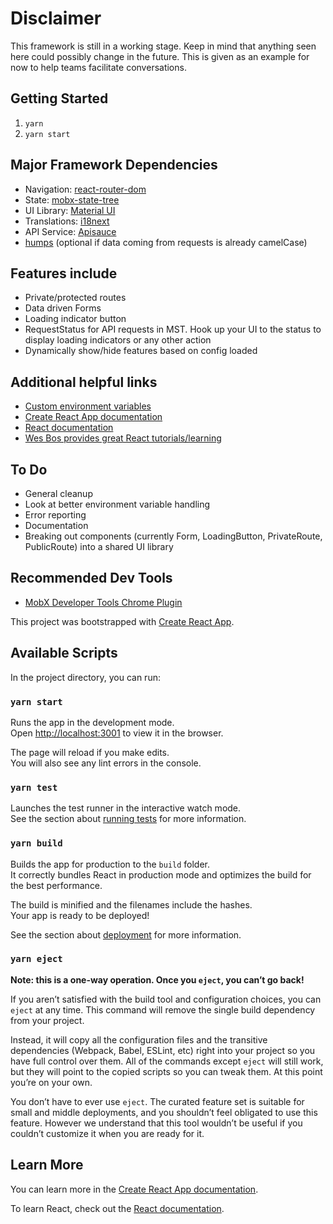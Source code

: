 # Disclaimer

This framework is still in a working stage. Keep in mind that anything seen here could possibly change in the future. This is given as an example for now to help teams facilitate conversations.

## Getting Started

1. `yarn`
2. `yarn start`

## Major Framework Dependencies

- Navigation: [react-router-dom](https://reacttraining.com/react-router/)
- State: [mobx-state-tree](https://mobx-state-tree.js.org/)
- UI Library: [Material UI](https://material-ui.com/)
- Translations: [i18next](https://www.i18next.com/)
- API Service: [Apisauce](https://github.com/infinitered/apisauce)
- [humps](https://github.com/domchristie/humps) (optional if data coming from requests is already camelCase)

## Features include

- Private/protected routes
- Data driven Forms
- Loading indicator button
- RequestStatus for API requests in MST. Hook up your UI to the status to display loading indicators or any other action
- Dynamically show/hide features based on config loaded

## Additional helpful links

- [Custom environment variables](https://create-react-app.dev/docs/adding-custom-environment-variables/#adding-development-environment-variables-in-env)
- [Create React App documentation](https://create-react-app.dev/docs/getting-started)
- [React documentation](https://reactjs.org/)
- [Wes Bos provides great React tutorials/learning](https://www.youtube.com/wesbos)

## To Do

- General cleanup
- Look at better environment variable handling
- Error reporting
- Documentation
- Breaking out components (currently Form, LoadingButton, PrivateRoute, PublicRoute) into a shared UI library

## Recommended Dev Tools

- [MobX Developer Tools Chrome Plugin](https://chrome.google.com/webstore/detail/mobx-developer-tools/pfgnfdagidkfgccljigdamigbcnndkod?hl=en)

This project was bootstrapped with [Create React App](https://github.com/facebook/create-react-app).

## Available Scripts

In the project directory, you can run:

### `yarn start`

Runs the app in the development mode.<br />
Open [http://localhost:3001](http://localhost:3001) to view it in the browser.

The page will reload if you make edits.<br />
You will also see any lint errors in the console.

### `yarn test`

Launches the test runner in the interactive watch mode.<br />
See the section about [running tests](https://facebook.github.io/create-react-app/docs/running-tests) for more information.

### `yarn build`

Builds the app for production to the `build` folder.<br />
It correctly bundles React in production mode and optimizes the build for the best performance.

The build is minified and the filenames include the hashes.<br />
Your app is ready to be deployed!

See the section about [deployment](https://facebook.github.io/create-react-app/docs/deployment) for more information.

### `yarn eject`

**Note: this is a one-way operation. Once you `eject`, you can’t go back!**

If you aren’t satisfied with the build tool and configuration choices, you can `eject` at any time. This command will remove the single build dependency from your project.

Instead, it will copy all the configuration files and the transitive dependencies (Webpack, Babel, ESLint, etc) right into your project so you have full control over them. All of the commands except `eject` will still work, but they will point to the copied scripts so you can tweak them. At this point you’re on your own.

You don’t have to ever use `eject`. The curated feature set is suitable for small and middle deployments, and you shouldn’t feel obligated to use this feature. However we understand that this tool wouldn’t be useful if you couldn’t customize it when you are ready for it.

## Learn More

You can learn more in the [Create React App documentation](https://facebook.github.io/create-react-app/docs/getting-started).

To learn React, check out the [React documentation](https://reactjs.org/).
